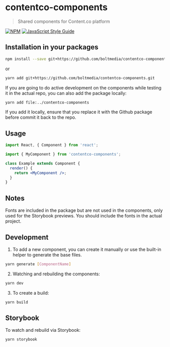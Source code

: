 # contentco-components

> Shared components for Content.co platform

[![NPM](https://img.shields.io/npm/v/contentco-components.svg)](https://www.npmjs.com/package/contentco-components) [![JavaScript Style Guide](https://img.shields.io/badge/code_style-standard-brightgreen.svg)](https://standardjs.com)

## Installation in your packages

```bash
npm install --save git+https://github.com/boltmedia/contentco-components.git
```

or

```bash
yarn add git+https://github.com/boltmedia/contentco-components.git
```

If you are going to do active development on the components while testing it in the actual repo, you can also add the package locally:

```bash
yarn add file:../contentco-components
```

If you add it locally, ensure that you replace it with the Github package before commit it back to the repo.

## Usage

```jsx
import React, { Component } from 'react';

import { MyComponent } from 'contentco-components';

class Example extends Component {
  render() {
    return <MyComponent />;
  }
}
```

## Notes

Fonts are included in the package but are not used in the components, only used for the Storybook previews. You should include the fonts in the actual project.

## Development

1. To add a new component, you can create it manually or use the built-in helper to generate the base files.

```bash
yarn generate [ComponentName]
```

2. Watching and rebuilding the components:

```bash
yarn dev
```

3. To create a build:

```bash
yarn build
```

## Storybook

To watch and rebuild via Storybook:

```bash
yarn storybook
```
